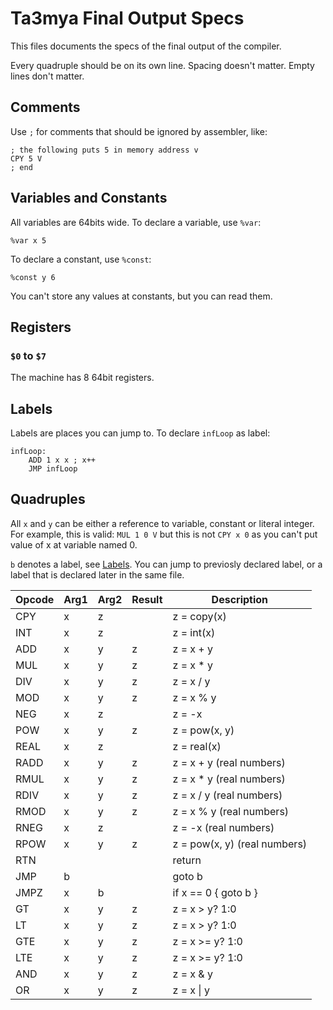 # Ta3mya Final Output Specs
This files documents the specs of the final output of the compiler.

Every quadruple should be on its own line.
Spacing doesn't matter.
Empty lines don't matter.

## Comments
Use `;` for comments that should be ignored by assembler, like:
```
; the following puts 5 in memory address v
CPY 5 V
; end
```

## Variables and Constants
All variables are 64bits wide.
To declare a variable, use `%var`:
```
%var x 5
```

To declare a constant, use `%const`:
```
%const y 6
```

You can't store any values at constants, but you can read them.

## Registers
### `$0` to `$7`
The machine has 8 64bit registers.

## Labels
Labels are places you can jump to.
To declare `infLoop` as label:
```
infLoop:
    ADD 1 x x ; x++
    JMP infLoop
```

## Quadruples
All `x` and `y` can be either a reference to variable, constant or literal integer.
For example, this is valid: `MUL 1 0 V` but this is not `CPY x 0` as you can't put value of x at variable named 0.

`b` denotes a label, see [Labels](#labels).
You can jump to previosly declared label, or a label that is declared later in the same file.

| Opcode | Arg1 | Arg2 | Result | Description                  |
|--------|------|------|--------|------------------------------|
| CPY    | x    | z    |        | z = copy(x)                  |
| INT    | x    | z    |        | z = int(x)                   |
| ADD    | x    | y    | z      | z = x + y                    |
| MUL    | x    | y    | z      | z = x * y                    |
| DIV    | x    | y    | z      | z = x / y                    |
| MOD    | x    | y    | z      | z = x % y                    |
| NEG    | x    | z    |        | z = -x                       |
| POW    | x    | y    | z      | z = pow(x, y)                |
| REAL   | x    | z    |        | z = real(x)                  |
| RADD   | x    | y    | z      | z = x + y     (real numbers) |
| RMUL   | x    | y    | z      | z = x * y     (real numbers) |
| RDIV   | x    | y    | z      | z = x / y     (real numbers) |
| RMOD   | x    | y    | z      | z = x % y     (real numbers) |
| RNEG   | x    | z    |        | z = -x        (real numbers) |
| RPOW   | x    | y    | z      | z = pow(x, y) (real numbers) |
| RTN    |      |      |        | return                       |
| JMP    | b    |      |        | goto b                       |
| JMPZ   | x    | b    |        | if x == 0 { goto b }         |
| GT     | x    | y    | z      | z = x >  y? 1:0              |
| LT     | x    | y    | z      | z = x >  y? 1:0              |
| GTE    | x    | y    | z      | z = x >= y? 1:0              |
| LTE    | x    | y    | z      | z = x >= y? 1:0              |
| AND    | x    | y    | z      | z = x & y                    |
| OR     | x    | y    | z      | z = x \| y                   |
